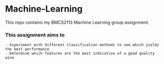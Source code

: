 # Machine-Learning
This repo contains my BMCS2113 Machine Learning group assignment.

  ### This assignment aims to
    - Experiment with different classification methods to see which yields the best performance
    - Determine which features are the most indicative of a good quality wine
